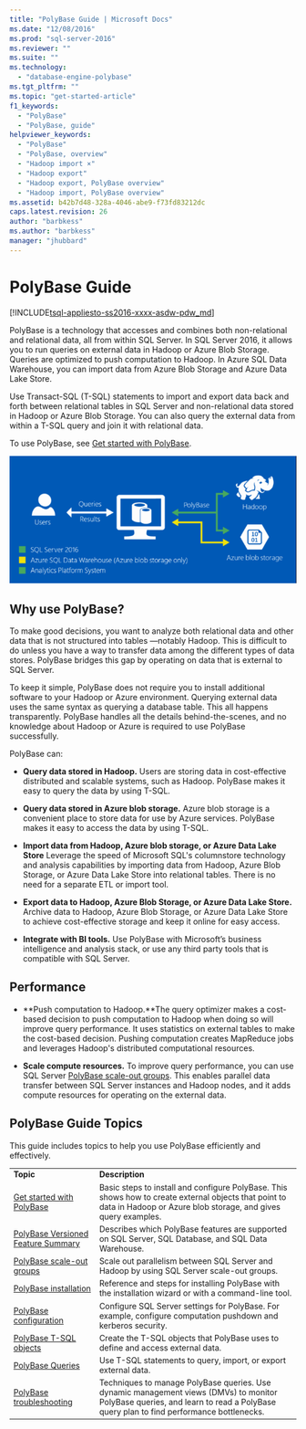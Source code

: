 ```yaml
---
title: "PolyBase Guide | Microsoft Docs"
ms.date: "12/08/2016"
ms.prod: "sql-server-2016"
ms.reviewer: ""
ms.suite: ""
ms.technology: 
  - "database-engine-polybase"
ms.tgt_pltfrm: ""
ms.topic: "get-started-article"
f1_keywords: 
  - "PolyBase"
  - "PolyBase, guide"
helpviewer_keywords: 
  - "PolyBase"
  - "PolyBase, overview"
  - "Hadoop import ×"
  - "Hadoop export"
  - "Hadoop export, PolyBase overview"
  - "Hadoop import, PolyBase overview"
ms.assetid: b42b7d48-328a-4046-abe9-f73fd83212dc
caps.latest.revision: 26
author: "barbkess"
ms.author: "barbkess"
manager: "jhubbard"
---
```

# PolyBase Guide
[!INCLUDE[tsql-appliesto-ss2016-xxxx-asdw-pdw_md](../../includes/tsql-appliesto-ss2016-xxxx-asdw-pdw-md.md)]

  PolyBase is a technology that accesses and combines both non-relational and relational data, all from within SQL Server.  In SQL Server 2016, it allows you to run queries on external data in Hadoop or Azure Blob Storage. Queries are optimized to push computation to Hadoop. In Azure SQL Data Warehouse, you can import data from Azure Blob Storage and Azure Data Lake Store.
  
Use Transact-SQL (T-SQL) statements to import and export data back and forth between relational tables in SQL Server and non-relational data stored in Hadoop or Azure Blob Storage. You can also query the external data from within a T-SQL query and join it with relational data.  
  
 To use PolyBase, see [Get started with PolyBase](../../relational-databases/polybase/get-started-with-polybase.md).  
  
 ![PolyBase logical](../../relational-databases/polybase/media/polybase-logical.png "PolyBase logical")  
  
## Why use PolyBase?  
To make good decisions, you want to analyze both relational data and other data that is not structured into tables —notably Hadoop. This is difficult to do unless you have a way to transfer data among the different types of data stores. PolyBase bridges this gap by operating on data that is external to SQL Server.  
  
To keep it simple, PolyBase does not require you to install additional software to your Hadoop or Azure environment. Querying external data uses the same syntax as querying a database table. This all happens transparently. PolyBase handles all the details behind-the-scenes, and no knowledge about Hadoop or Azure is required to use PolyBase successfully. 
  
 PolyBase can:  
  
-   **Query data stored in Hadoop.** Users are storing data in cost-effective distributed and scalable systems, such as Hadoop. PolyBase makes it easy to query the data by using T-SQL.  
  
-   **Query data stored in  Azure blob storage.** Azure blob storage is a convenient place to store data for use by Azure services.  PolyBase makes it easy to access the data by using T-SQL.  
  
-   **Import data from Hadoop, Azure blob storage, or Azure Data Lake Store** Leverage the speed of Microsoft SQL's columnstore technology and analysis capabilities by importing data from Hadoop, Azure Blob Storage, or Azure Data Lake Store into relational tables. There is no need for a separate  ETL or import tool.  

  
-   **Export data to Hadoop, Azure Blob Storage, or Azure Data Lake Store.** Archive data to Hadoop, Azure Blob Storage, or Azure Data Lake Store to achieve cost-effective storage and keep it online for easy access.  
  
-   **Integrate with BI tools.** Use PolyBase with Microsoft’s business intelligence and analysis stack, or use any third party tools that is compatible with SQL Server.  
  
## Performance  
  
-   **Push computation to Hadoop.**The query optimizer makes a cost-based decision to push computation to Hadoop when doing so will improve query performance.  It uses statistics on external tables to make the cost-based decision.   Pushing computation creates MapReduce jobs and leverages Hadoop's distributed computational resources.  
  
-   **Scale compute resources.** To improve query performance, you can use SQL Server [PolyBase scale-out groups](../../relational-databases/polybase/polybase-scale-out-groups.md). This enables parallel data transfer between SQL Server instances and Hadoop nodes, and it adds compute resources for operating on the external data.  
  
## PolyBase Guide Topics  
 This guide includes topics to help you use PolyBase efficiently and effectively.  
  
|||  
|-|-|  
|**Topic**|**Description**|  
|[Get started with PolyBase](../../relational-databases/polybase/get-started-with-polybase.md)|Basic steps to install and configure PolyBase. This shows how to create external objects that point to data in Hadoop or Azure blob storage, and gives query examples.|  
|[PolyBase Versioned Feature Summary](../../relational-databases/polybase/polybase-versioned-feature-summary.md)|Describes which  PolyBase features are supported on SQL Server, SQL Database, and SQL Data Warehouse.|  
|[PolyBase scale-out groups](../../relational-databases/polybase/polybase-scale-out-groups.md)|Scale out parallelism between SQL Server and Hadoop by using SQL Server scale-out groups.|  
|[PolyBase installation](../../relational-databases/polybase/polybase-installation.md)|Reference and steps for installing PolyBase with the installation wizard or with a command-line tool.|  
|[PolyBase configuration](../../relational-databases/polybase/polybase-configuration.md)|Configure SQL Server settings for PolyBase.  For example, configure computation pushdown and kerberos security.|  
|[PolyBase T-SQL objects](../../relational-databases/polybase/polybase-t-sql-objects.md)|Create the T-SQL objects that PolyBase uses to define and access external data.|  
|[PolyBase Queries](../../relational-databases/polybase/polybase-queries.md)|Use T-SQL statements to query, import, or export external data.|  
|[PolyBase troubleshooting](../../relational-databases/polybase/polybase-troubleshooting.md)|Techniques to manage PolyBase queries. Use dynamic management views (DMVs) to monitor PolyBase queries, and learn to read a PolyBase query plan to find performance bottlenecks.|  
  
  
